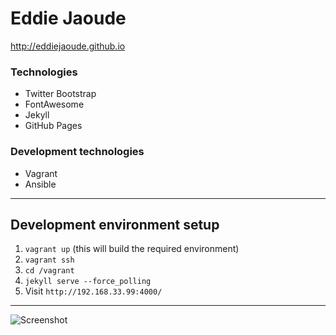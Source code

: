 # Eddie Jaoude

http://eddiejaoude.github.io

### Technologies

* Twitter Bootstrap
* FontAwesome
* Jekyll
* GitHub Pages

### Development technologies

* Vagrant
* Ansible

---

## Development environment setup

1. `vagrant up` (this will build the required environment)
2. `vagrant ssh`
3. `cd /vagrant`
4. `jekyll serve --force_polling`
5. Visit `http://192.168.33.99:4000/`

---

![Screenshot](https://cloud.githubusercontent.com/assets/624760/14134649/9d1c9dac-f650-11e5-9352-6f7def58eacb.png)
